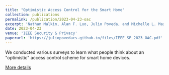 ```yaml
---
title: "Optimistic Access Control for the Smart Home"
collection: publications
permalink: /publication/2023-04-23-oac
excerpt: 'Nathan Malkin, Alan F. Luo, Julio Poveda, and Michelle L. Mazurek. In the 2023 IEEE Symposium on Security and Privacy. May 2023.'
date: 2023-04-23
venue: 'IEEE Security & Privacy'
paperurl: 'https://juliopovedacs.github.io/files/IEEE_SP_2023_OAC.pdf'
---
```

We conducted various surveys to learn what people think about an "optimistic" access control scheme for smart home devices.

[More details](https://juliopovedacs.github.io/files/IEEE_SP_2023_OAC.pdf)